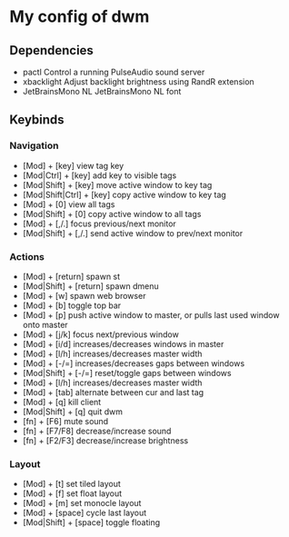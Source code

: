 # My config of dwm

## Dependencies
- pactl             Control a running PulseAudio sound server
- xbacklight        Adjust backlight brightness using RandR extension
- JetBrainsMono NL  JetBrainsMono NL font

## Keybinds
### Navigation
- [Mod]             + [key]     view tag key
- [Mod|Ctrl]        + [key]     add key to visible tags
- [Mod|Shift]       + [key]     move active window to key tag
- [Mod|Shift|Ctrl]  + [key]     copy active window to key tag
- [Mod]             + [0]       view all tags
- [Mod|Shift]       + [0]       copy active window to all tags
- [Mod]             + [,/.]     focus previous/next monitor
- [Mod|Shift]       + [,/.]     send active window to prev/next monitor

### Actions
- [Mod]         + [return]      spawn st
- [Mod|Shift]   + [return]      spawn dmenu
- [Mod]         + [w]           spawn web browser
- [Mod]         + [b]           toggle top bar
- [Mod]         + [p]           push active window to master, or pulls last used window onto master
- [Mod]         + [j/k]         focus next/previous window
- [Mod]         + [i/d]         increases/decreases windows in master
- [Mod]         + [l/h]         increases/decreases master width
- [Mod]         + [-/=]         increases/decreases gaps between windows
- [Mod|Shift]   + [-/=]         reset/toggle gaps between windows
- [Mod]         + [l/h]         increases/decreases master width
- [Mod]         + [tab]         alternate between cur and last tag
- [Mod]         + [q]           kill client
- [Mod|Shift]   + [q]           quit dwm
- [fn]          + [F6]          mute sound
- [fn]          + [F7/F8]       decrease/increase sound
- [fn]          + [F2/F3]       decrease/increase brightness

### Layout 
- [Mod]         + [t]           set tiled layout
- [Mod]         + [f]           set float layout
- [Mod]         + [m]           set monocle layout
- [Mod]         + [space]       cycle last layout
- [Mod|Shift]   + [space]       toggle floating

